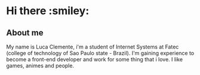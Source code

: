 <h1>Hi there  :smiley:</h1>

<div align:"center">
<h2> About me </h2>
My name is Luca Clemente, i'm a student of Internet Systems at Fatec (college of technology of Sao Paulo state - Brazil). 
I'm gaining experience to become a front-end developer and work for some thing that i love. I like games, animes and people.
</div>




